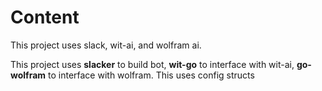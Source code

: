 # Content

This project uses slack, wit-ai, and wolfram ai.

This project uses **slacker** to build bot, **wit-go** to interface with wit-ai, **go-wolfram** to interface with wolfram.
This uses config structs
